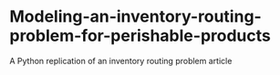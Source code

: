 # Modeling-an-inventory-routing-problem-for-perishable-products
A Python replication of an inventory routing problem article 
